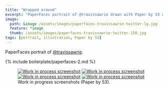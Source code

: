 ```yaml
---
title: "Wrapped around"
excerpt: "PaperFaces portrait of @travissawrie drawn with Paper by 53 on an iPad."
image: 
  path: &image /assets/images/paperfaces-travissawrie-twitter-lg.jpg 
  feature: *image
  thumb: /assets/images/paperfaces-travissawrie-twitter-150.jpg
tags: [portrait, illustration, Paper by 53]
---
```


PaperFaces portrait of <a href="http://twitter.com/travissawrie">@travissawrie</a>.

{% include boilerplate/paperfaces-2.md %}

<figure class="half">
	<a href="{{ site.url }}/assets/images/paperfaces-travissawrie-process-1-lg.jpg"><img src="{{ site.url }}/assets/images/paperfaces-travissawrie-process-1-600.jpg" alt="Work in process screenshot"></a>
	<a href="{{ site.url }}/assets/images/paperfaces-travissawrie-process-2-lg.jpg"><img src="{{ site.url }}/assets/images/paperfaces-travissawrie-process-2-600.jpg" alt="Work in process screenshot"></a>
	<a href="{{ site.url }}/assets/images/paperfaces-travissawrie-process-3-lg.jpg"><img src="{{ site.url }}/assets/images/paperfaces-travissawrie-process-3-600.jpg" alt="Work in process screenshot"></a>
	<a href="{{ site.url }}/assets/images/paperfaces-travissawrie-process-4-lg.jpg"><img src="{{ site.url }}/assets/images/paperfaces-travissawrie-process-4-600.jpg" alt="Work in process screenshot"></a>
	<figcaption>Work in progress screenshots (Paper by 53).</figcaption>
</figure>